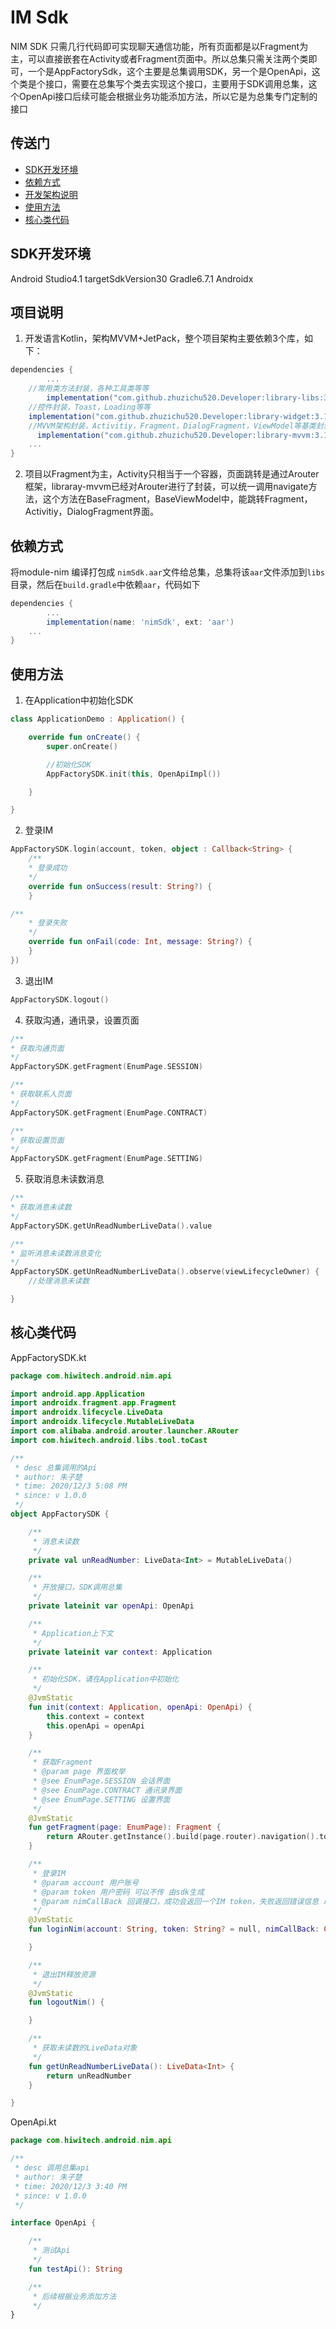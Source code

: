 # IM Sdk

NIM SDK 只需几行代码即可实现聊天通信功能，所有页面都是以Fragment为主，可以直接嵌套在Activity或者Fragment页面中。所以总集只需关注两个类即可，一个是AppFactorySdk，这个主要是总集调用SDK，另一个是OpenApi，这个类是个接口，需要在总集写个类去实现这个接口，主要用于SDK调用总集，这个OpenApi接口后续可能会根据业务功能添加方法，所以它是为总集专门定制的接口

## 传送门

 - [SDK开发环境](SDK开发环境)
 - [依赖方式](依赖方式)
 - [开发架构说明](开发架构说明)
 - [使用方法](使用方法)
 - [核心类代码](核心类代码)

## SDK开发环境

Android Studio4.1
targetSdkVersion30
Gradle6.7.1
Androidx

## 项目说明

1. 开发语言Kotlin，架构MVVM+JetPack，整个项目架构主要依赖3个库，如下：

```groovy
dependencies {
		...
    //常用类方法封装，各种工具类等等
		implementation("com.github.zhuzichu520.Developer:library-libs:3.1.9")
  	//控件封装，Toast，Loading等等
  	implementation("com.github.zhuzichu520.Developer:library-widget:3.1.9")
  	//MVVM架构封装，Activitiy，Fragment，DialogFragment，ViewModel等基类封装
	  implementation("com.github.zhuzichu520.Developer:library-mvvm:3.1.9")
    ...
}
```

2. 项目以Fragment为主，Activity只相当于一个容器，页面跳转是通过Arouter框架，libraray-mvvm已经对Arouter进行了封装，可以统一调用navigate方法，这个方法在BaseFragment，BaseViewModel中，能跳转Fragment，Activitiy，DialogFragment界面。



## 依赖方式

将module-nim 编译打包成 `nimSdk.aar`文件给总集，总集将该`aar`文件添加到`libs`目录，然后在`build.gradle`中依赖`aar`，代码如下

```groovy
dependencies {
		...
		implementation(name: 'nimSdk', ext: 'aar')
    ...
}
```
## 使用方法

1. 在Application中初始化SDK

```kotlin
class ApplicationDemo : Application() {

    override fun onCreate() {
        super.onCreate()

        //初始化SDK
        AppFactorySDK.init(this, OpenApiImpl())

    }

}
```

2. 登录IM

```kotlin
AppFactorySDK.login(account, token, object : Callback<String> {
	/**
	* 登录成功
	*/
	override fun onSuccess(result: String?) {
	}

/**
	* 登录失败
	*/
	override fun onFail(code: Int, message: String?) {
	}
})
```

3. 退出IM

```kotlin
AppFactorySDK.logout()
```

4. 获取沟通，通讯录，设置页面

```kotlin
/**
* 获取沟通页面
*/
AppFactorySDK.getFragment(EnumPage.SESSION)

/**
* 获取联系人页面
*/
AppFactorySDK.getFragment(EnumPage.CONTRACT)

/**
* 获取设置页面
*/
AppFactorySDK.getFragment(EnumPage.SETTING)
```

5. 获取消息未读数消息

```kotlin
/**
* 获取消息未读数
*/
AppFactorySDK.getUnReadNumberLiveData().value

/**
* 监听消息未读数消息变化
*/
AppFactorySDK.getUnReadNumberLiveData().observe(viewLifecycleOwner) { 		number ->
	//处理消息未读数

}
```

## 核心类代码

AppFactorySDK.kt

```kotlin
package com.hiwitech.android.nim.api

import android.app.Application
import androidx.fragment.app.Fragment
import androidx.lifecycle.LiveData
import androidx.lifecycle.MutableLiveData
import com.alibaba.android.arouter.launcher.ARouter
import com.hiwitech.android.libs.tool.toCast

/**
 * desc 总集调用的Api
 * author: 朱子楚
 * time: 2020/12/3 5:08 PM
 * since: v 1.0.0
 */
object AppFactorySDK {

    /**
     * 消息未读数
     */
    private val unReadNumber: LiveData<Int> = MutableLiveData()

    /**
     * 开放接口，SDK调用总集
     */
    private lateinit var openApi: OpenApi

    /**
     * Application上下文
     */
    private lateinit var context: Application

    /**
     * 初始化SDK，请在Application中初始化
     */
    @JvmStatic
    fun init(context: Application, openApi: OpenApi) {
        this.context = context
        this.openApi = openApi
    }

    /**
     * 获取Fragment
     * @param page 界面枚举
     * @see EnumPage.SESSION 会话界面
     * @see EnumPage.CONTRACT 通讯录界面
     * @see EnumPage.SETTING 设置界面
     */
    @JvmStatic
    fun getFragment(page: EnumPage): Fragment {
        return ARouter.getInstance().build(page.router).navigation().toCast()
    }

    /**
     * 登录IM
     * @param account 用户账号
     * @param token 用户密码 可以不传 由sdk生成
     * @param nimCallBack 回调接口，成功会返回一个IM token，失败返回错误信息 以及错误码
     */
    @JvmStatic
    fun loginNim(account: String, token: String? = null, nimCallBack: Callback<String>) {

    }

    /**
     * 退出IM释放资源
     */
    @JvmStatic
    fun logoutNim() {

    }

    /**
     * 获取未读数的LiveData对象
     */
    fun getUnReadNumberLiveData(): LiveData<Int> {
        return unReadNumber
    }

}
```

OpenApi.kt
```kotlin
package com.hiwitech.android.nim.api

/**
 * desc 调用总集api
 * author: 朱子楚
 * time: 2020/12/3 3:40 PM
 * since: v 1.0.0
 */

interface OpenApi {

    /**
     * 测试Api
     */
    fun testApi(): String

    /**
     * 后续根据业务添加方法
     */
}
```